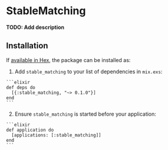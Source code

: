# StableMatching

**TODO: Add description**

## Installation

If [available in Hex](https://hex.pm/docs/publish), the package can be installed as:

  1. Add `stable_matching` to your list of dependencies in `mix.exs`:

    ```elixir
    def deps do
      [{:stable_matching, "~> 0.1.0"}]
    end
    ```

  2. Ensure `stable_matching` is started before your application:

    ```elixir
    def application do
      [applications: [:stable_matching]]
    end
    ```

